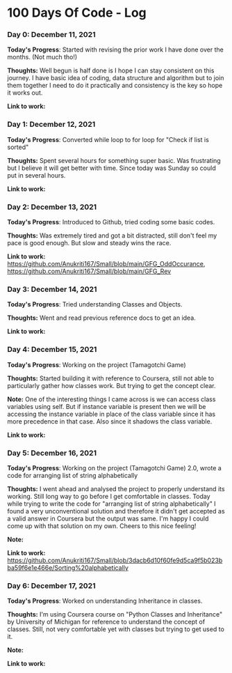 # 100 Days Of Code - Log

### Day 0: December 11, 2021 

**Today's Progress**: Started with revising the prior work I have done over the months. (Not much tho!)

**Thoughts:** Well begun is half done is I hope I can stay consistent on this journey. I have basic idea of coding, data structure and algorithm but to join them together I need to do it practically and consistency is the key so hope it works out.

**Link to work:**

### Day 1: December 12, 2021 

**Today's Progress**: Converted while loop to for loop for "Check if list is sorted"

**Thoughts:** Spent several hours for something super basic. Was frustrating but I believe it will get better with time. Since today was Sunday so could put in several hours.

**Link to work:** 

### Day 2: December 13, 2021 

**Today's Progress**: Introduced to Github, tried coding some basic codes.

**Thoughts:** Was extremely tired and got a bit distracted, still don't feel my pace is good enough. But slow and steady wins the race.

**Link to work:** https://github.com/Anukriti167/Small/blob/main/GFG_OddOccurance, https://github.com/Anukriti167/Small/blob/main/GFG_Rev

### Day 3: December 14, 2021 

**Today's Progress**: Tried understanding Classes and Objects.

**Thoughts:** Went and read previous reference docs to get an idea. 

**Link to work:** 

### Day 4: December 15, 2021 

**Today's Progress**: Working on the project (Tamagotchi Game)

**Thoughts:** Started building it with reference to Coursera, still not able to particularly gather how classes work. But trying to get the concept clear. 

**Note:** One of the interesting things I came across is we can access class variables using self. But if instance variable is present then we will be accessing the instance variable in place of the class variable since it has more precedence in that case. Also since it shadows the class variable.
  
**Link to work:** 

### Day 5: December 16, 2021 

**Today's Progress**: Working on the project (Tamagotchi Game) 2.0, wrote a code for arranging list of string alphabetically 

**Thoughts:** I went ahead and analysed the project to properly understand its working. Still long way to go before I get comfortable in classes. Today while trying to write the code for "arranging list of string alphabetically" I found a very unconventional solution and therefore it didn't get accepted as a valid answer in Coursera but the output was same. I'm happy I could come up with that solution on my own. Cheers to this nice feeling! 

**Note:** 

**Link to work:** https://github.com/Anukriti167/Small/blob/3dacb6d10f60fe9d5ca9f5b023bba59f6e1e466e/Sorting%20alphabetically

### Day 6: December 17, 2021 

**Today's Progress**: Worked on understanding Inheritance in classes.

**Thoughts:** I'm using Coursera course on "Python Classes and Inheritance" by University of Michigan for reference to understand the concept of classes. Still, not very comfortable yet with classes but trying to get used to it.

**Note:** 

**Link to work:** 

